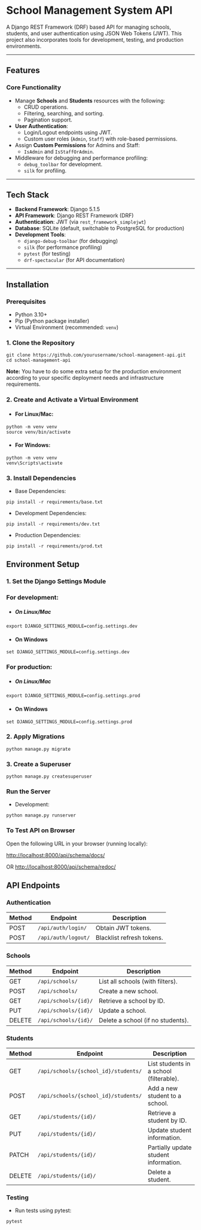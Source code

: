 # **School Management System API**

A Django REST Framework (DRF) based API for managing schools, students, and user authentication using JSON Web Tokens (JWT). This project also incorporates tools for development, testing, and production environments.

---

## **Features**
### **Core Functionality**
- Manage **Schools** and **Students** resources with the following:
  - CRUD operations.
  - Filtering, searching, and sorting.
  - Pagination support.
- **User Authentication**:
  - Login/Logout endpoints using JWT.
  - Custom user roles (`Admin`, `Staff`) with role-based permissions.
- Assign **Custom Permissions** for Admins and Staff:
  - `IsAdmin` and `IsStaffOrAdmin`.
- Middleware for debugging and performance profiling:
  - `debug_toolbar` for development.
  - `silk` for profiling.

---

## **Tech Stack**
- **Backend Framework**: Django 5.1.5
- **API Framework**: Django REST Framework (DRF)
- **Authentication**: JWT (via `rest_framework_simplejwt`)
- **Database**: SQLite (default, switchable to PostgreSQL for production)
- **Development Tools**:
  - `django-debug-toolbar` (for debugging)
  - `silk` (for performance profiling)
  - `pytest` (for testing)
  - `drf-spectacular` (for API documentation)

---

## **Installation**

### **Prerequisites**
- Python 3.10+
- Pip (Python package installer)
- Virtual Environment (recommended: `venv`)

### **1. Clone the Repository**
```
git clone https://github.com/yourusername/school-management-api.git
cd school-management-api
```

**Note:** You have to do some extra setup for the production environment according to your specific deployment needs and infrastructure requirements.

### **2. Create and Activate a Virtual Environment**

- #### For Linux/Mac:
```
python -m venv venv
source venv/bin/activate
```

- #### For Windows:
```
python -m venv venv
venv\Scripts\activate
```

### **3. Install Dependencies**
- Base Dependencies:
```
pip install -r requirements/base.txt
```

- Development Dependencies:
```
pip install -r requirements/dev.txt
```

- Production Dependencies:
```
pip install -r requirements/prod.txt
```

## Environment Setup
### **1. Set the Django Settings Module**
### For development:
- ##### On Linux/Mac
```
export DJANGO_SETTINGS_MODULE=config.settings.dev
```

- #### On Windows
```
set DJANGO_SETTINGS_MODULE=config.settings.dev

```

### For production:
- ##### On Linux/Mac
```
export DJANGO_SETTINGS_MODULE=config.settings.prod
```

- #### On Windows
```
set DJANGO_SETTINGS_MODULE=config.settings.prod

```

### **2. Apply Migrations**
```
python manage.py migrate
```

### **3. Create a Superuser**
```
python manage.py createsuperuser
```

### **Run the Server**
- Development:
```
python manage.py runserver
```

### **To Test API on Browser**
Open the following URL in your browser (running locally):

[http://localhost:8000/api/schema/docs/](http://localhost:8000/api/schema/docs/)

OR
[http://localhost:8000/api/schema/redoc/](http://localhost:8000/api/schema/redoc/)





## **API Endpoints**

### **Authentication**
| Method | Endpoint           | Description                |
|--------|---------------------|----------------------------|
| POST   | `/api/auth/login/`  | Obtain JWT tokens.         |
| POST   | `/api/auth/logout/` | Blacklist refresh tokens.  |

### **Schools**
| Method | Endpoint             | Description                       |
|--------|-----------------------|-----------------------------------|
| GET    | `/api/schools/`       | List all schools (with filters).  |
| POST   | `/api/schools/`       | Create a new school.              |
| GET    | `/api/schools/{id}/`  | Retrieve a school by ID.          |
| PUT    | `/api/schools/{id}/`  | Update a school.                  |
| DELETE | `/api/schools/{id}/`  | Delete a school (if no students). |

### **Students**
| Method | Endpoint                              | Description                                |
|--------|---------------------------------------|--------------------------------------------|
| GET    | `/api/schools/{school_id}/students/`  | List students in a school (filterable).    |
| POST   | `/api/schools/{school_id}/students/`  | Add a new student to a school.             |
| GET    | `/api/students/{id}/`                 | Retrieve a student by ID.                  |
| PUT    | `/api/students/{id}/`                 | Update student information.                |
| PATCH  | `/api/students/{id}/`                 | Partially update student information.      |
| DELETE | `/api/students/{id}/`                 | Delete a student.                          |

### **Testing**
- Run tests using pytest:
```
pytest
```